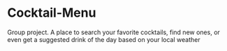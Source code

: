 # Cocktail-Menu
Group project. A place to search your favorite cocktails, find new ones, or even get a suggested drink of the day based on your local weather
